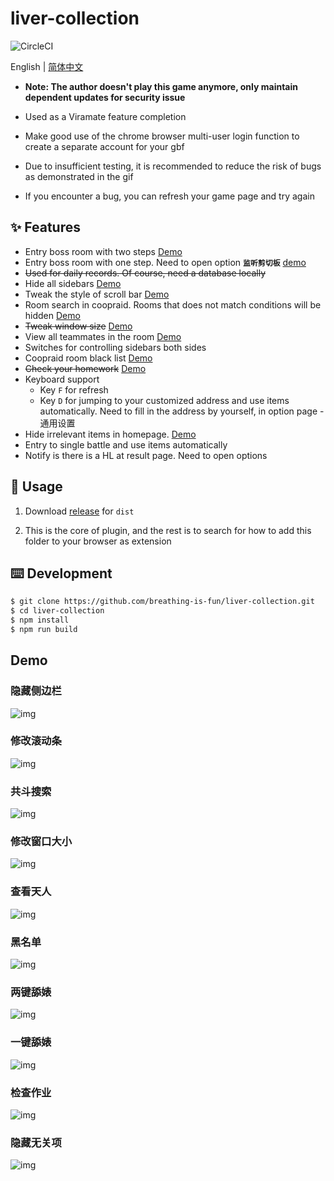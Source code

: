 # liver-collection

![CircleCI](https://img.shields.io/circleci/project/github/breathing-is-fun/liver-collection/master.svg)

English | [简体中文](./README-zh_CN.md)

- **Note: The author doesn't play this game anymore, only maintain dependent updates for security issue**

- Used as a Viramate feature completion

- Make good use of the chrome browser multi-user login function to create a separate account for your gbf

- Due to insufficient testing, it is recommended to reduce the risk of bugs as demonstrated in the gif

- If you encounter a bug, you can refresh your game page and try again

## ✨ Features

- Entry boss room with two steps [Demo](#两键舔婊)
- Entry boss room with one step. Need to open option **`监听剪切板`** [demo](#一键舔婊)
- ~~Used for daily records. Of course, need a database locally~~
- Hide all sidebars [Demo](#隐藏侧边栏)
- Tweak the style of scroll bar [Demo](#修改滚动条)
- Room search in coopraid. Rooms that does not match conditions will be hidden [Demo](#共斗搜索)
- ~~Tweak window size~~ [Demo](#修改窗口大小)
- View all teammates in the room [Demo](#查看天人)
- Switches for controlling sidebars both sides
- Coopraid room black list [Demo](#黑名单)
- ~~Check your homework~~ [Demo](#检查作业)
- Keyboard support
  - Key `F` for refresh
  - Key `D` for jumping to your customized address and use items automatically. Need to fill in the address by yourself, in option page - 通用设置
- Hide irrelevant items in homepage. [Demo](#隐藏无关项)
- Entry to single battle and use items automatically
- Notify is there is a HL at result page. Need to open options

## 🔨 Usage

1. Download [release](https://github.com/breathing-is-fun/liver-collection/releases/tag/1.1.6) for `dist`

2. This is the core of plugin, and the rest is to search for how to add this folder to your browser as extension

## ⌨️ Development

```bash
$ git clone https://github.com/breathing-is-fun/liver-collection.git
$ cd liver-collection
$ npm install
$ npm run build
```

## Demo

### 隐藏侧边栏

![img](./img/hideSlide.gif)

### 修改滚动条

![img](./img/changeScroll.gif)

### 共斗搜索

![img](./img/coopraidSearch.gif)

### 修改窗口大小

![img](./img/changeFrameSize.gif)

### 查看天人

![img](./img/checkCharacters.gif)

### 黑名单

![img](./img/checkBlackList.gif)

### 两键舔婊

![img](./img/simpleBattle.gif)

### 一键舔婊

![img](./img/oneKeyBattle.gif)

### 检查作业

![img](./img/checkHomework.png)

### 隐藏无关项

![img](./img/hideMenus.gif)
